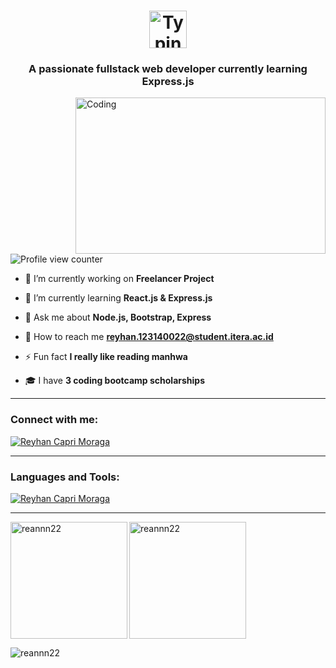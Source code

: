 
<h1 align="center">
  <a href="https://git.io/typing-svg" target="_blank">
    <img src="https://readme-typing-svg.demolab.com?font=Fira+Code&weight=222&size=60&duration=2222&pause=222&color=F7F7F7&background=FFFFFF00&vCenter=true&width=1222&height=100&lines=Hi+%F0%9F%91%8B%2C+I'm+Reyhan+Capri+Moraga;I'm+a+Full+Stack+Website+Developer;Building+with+React+JS+and+Express+JS" alt="Typing SVG" style="height: 60px; vertical-align: middle;">
  </a>
</h1>

<h3 align="center">A passionate fullstack web developer currently learning Express.js</h3>
<img align="right" alt="Coding" width="400" height="250" src="https://media1.tenor.com/m/UrnPTaqPEzkAAAAd/developer.gif">

<p align="left"> 
  <img src="https://komarev.com/ghpvc/?username=reannn22" alt="Profile view counter" />
</p>

- 🔭 I’m currently working on **Freelancer Project**

- 🌱 I’m currently learning **React.js & Express.js**

- 💬 Ask me about **Node.js, Bootstrap, Express**

- 💇 How to reach me **reyhan.123140022@student.itera.ac.id**

- ⚡ Fun fact **I really like reading manhwa**

- 🎓 I have **3 coding bootcamp scholarships**
<hr>
<h3 align="left">Connect with me:</h3>
<p align="left">
  <a href="https://www.linkedin.com/in/reyhan-capri-moraga-422072295/" target="blank"><img align="center" src="https://skillicons.dev/icons?i=linkedin,discord,instagram,notion,stackoverflow,git,github,twitter," alt="Reyhan Capri Moraga" /></a>
</p>
<hr>
<h3 align="left">Languages and Tools:</h3>
<p align="left">
  <a href="https://www.linkedin.com/in/reyhan-capri-moraga-422072295/" target="blank"><img align="center" src="https://skillicons.dev/icons?i=html,css,js,ts,bootstrap,tailwind,nodejs,expressjs,react,mongodb,postman,python,golang,rust,java,jquery,mysql,npm,vscode,arch,docker,postgresql,googlecloud,cpp,figma" alt="Reyhan Capri Moraga" /></a>
</p>
<hr>
<p><img align="left" src="https://github-readme-stats.vercel.app/api/top-langs?username=reannn22&show_icons=true&locale=en&layout=compact&theme=nightowl&exclude_repo=HackFest-KereHore,Raion-RawrNotes,Raion-Coinvest,Statistika-SA,DDAP-BISA-INDONESIA,hackfestuc2024_frontend,5bounties-Trufriend-FE,PEMLAN-FILKOM-TOUR,ASCEND-KBMDSI,elginbrian" alt="reannn22" height="187" /></p>

<p><img align="center" src="https://github-readme-stats.vercel.app/api?username=Reannn22&theme=nightowl&show_icons=true&hide_border=false&count_private=true" alt="reannn22" height="187"/></p>

<p><img align="bottom" src="https://github-readme-activity-graph.vercel.app/graph?username=Reannn22&theme=react-dark" alt="reannn22"/></p>

